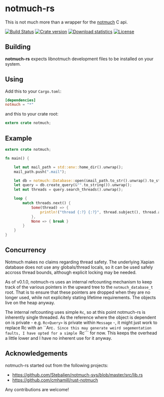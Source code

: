 notmuch-rs
==========

This is not much more than a wrapper for the [notmuch](https://notmuchmail.org/) C api.

[![Build Status](https://travis-ci.org/vhdirk/notmuch-rs.svg?branch=master)](https://travis-ci.org/vhdirk/notmuch-rs)
[![Crate version](https://img.shields.io/crates/v/notmuch.svg)](https://crates.io/crates/notmuch)
[![Download statistics](https://img.shields.io/crates/d/notmuch.svg)](https://crates.io/crates/notmuch)
[![License](https://img.shields.io/crates/l/notmuch.svg)](https://crates.io/crates/notmuch)

## Building
**notmuch-rs** expects libnotmuch development files to be installed on your system.


## Using

Add this to your `Cargo.toml`:

```toml
[dependencies]
notmuch = "*"
```

and this to your crate root:

```rust
extern crate notmuch;
```

## Example

```rust
extern crate notmuch;

fn main() {

    let mut mail_path = std::env::home_dir().unwrap();
    mail_path.push(".mail");

    let db = notmuch::Database::open(&mail_path.to_str().unwrap().to_string(), notmuch::DatabaseMode::ReadOnly).unwrap();
    let query = db.create_query(&"".to_string()).unwrap();
    let mut threads = query.search_threads().unwrap();

    loop {
        match threads.next() {
            Some(thread) => {
                println!("thread {:?} {:?}", thread.subject(), thread.authors());
            },
            None => { break }
        }
    }
}

```

## Concurrency

Notmuch makes no claims regarding thread safety. The underlying Xapian database
does not use any globals/thread locals, so it can be used safely accross thread
bounds, although explicit locking may be needed.  

As of v0.1.0, notmuch-rs uses an internal refcounting mechanism to keep track
of the various pointers in the upward tree to the ```notmuch_database_t``` root.
That is to ensure that these pointers are dropped when they are no longer used,
while not explicitely stating lifetime requirements. The objects live on the
heap anyway.

The internal refcounting uses simple ```Rc```, so at this point notmuch-rs is
inherently single threaded. As the reference where the object is dependent on is
private - e.g. ```Rc<Query>``` is private within ```Message``` -, it might just
work to replace Rc with an ``Arc```. Since this may generate weird segementation
faults, I have opted for a simple ```Rc``` for now. This keeps the overhead a
little lower and I have no inherent use for it anyway.


## Acknowledgements

notmuch-rs started out from the following projects:
 - https://github.com/Stebalien/notmuch-sys/blob/master/src/lib.rs
 - https://github.com/cmhamill/rust-notmuch

Any contributions are welcome!
